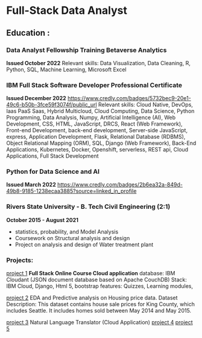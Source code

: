 # Full-Stack Data Analyst


## Education :


### Data Analyst Fellowship Training Betaverse Analytics 
__Issued October 2022__
Relevant skills: Data Visualization, Data Cleaning, R, Python, SQL, Machine Learning, Microsoft Excel


### IBM Full Stack Software Developer Professional Certificate 
__Issued December 2022__
<https://www.credly.com/badges/5732bec9-20e1-49c6-b50b-3fce59f3074f/public_url>
Relevant skills: 
Cloud Native, DevOps, Iaas PaaS Saas, Hybrid Multicloud, Cloud Computing, Data Science, Python Programming, Data Analysis, Numpy, Artificial Intelligence (AI), Web Development, CSS, HTML, JavaScript, DRCS, React (Web Framework), Front-end Development, back-end development, Server-side JavaScript, express, Application Development, Flask, Relational Database (RDBMS), Object Relational Mapping (ORM), SQL, Django (Web Framework), Back-End Applications, Kubernetes, Docker, Openshift, serverless, REST api, Cloud Applications, Full Stack Development


### Python for Data Science and AI
__Issued March 2022__
<https://www.credly.com/badges/2b6ea32a-849d-49b8-9185-1238ecaa3885?source=linked_in_profile>

### Rivers State University  - B. Tech Civil Engineering (2:1)
__October 2015 - August 2021__
- statistics, probability, and Model Analysis
- Coursework on Structural analysis and design
- Project on analysis and design of Water treatment plant



### Projects:
[project 1](https://github.com/Kreeeva/final-cloud-app-with-database.git)
__Full Stack Online Course Cloud application__
database: IBM Cloudant (JSON document database based on Apache CouchDB)
Stack: IBM Cloud, Django, Html 5, bootstrap
features: Quizzes, Learning modules, 

[project 2](https://github.com/Kreeeva/EDA-HouseSales-Lab.git)
EDA and Predictive analysis on Housing price data. Dataset Description: This dataset contains house sale prices for King County, which includes Seattle. It includes homes sold between May 2014 and May 2015.

[project 3](https://github.com/Kreeeva/cazgi-IBM-Watson-NLU-Project.git)
Natural Language Translator (Cloud Application)
[project 4]()
[project 5]()
